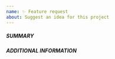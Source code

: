 ```yaml
---
name: ✨ Feature request
about: Suggest an idea for this project
---
```


##### SUMMARY
<!--- Describe the new feature/improvement briefly below -->

##### ADDITIONAL INFORMATION
<!--- Describe how the feature would be used, why it is needed and what it would solve -->

<!--- Paste example role between quotes below -->
```yaml

```

<!--- HINT: You can also paste gist.github.com links for larger files -->
